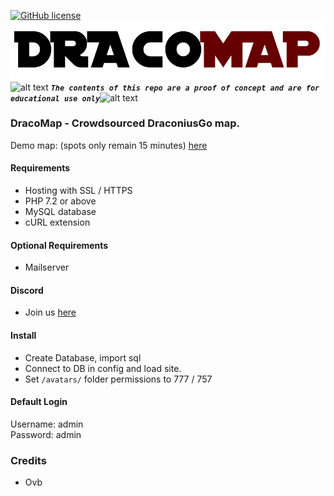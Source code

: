 <!-- define variables -->
[1.1]: http://i.imgur.com/M4fJ65n.png (ATTENTION)

[![GitHub license](https://img.shields.io/badge/license-GNU-blue.svg)](https://raw.githubusercontent.com/Account-Managers/DracoMap/master/LICENSE.md)
<br>
<img src="https://github.com/Account-Managers/DracoMap/blob/master/logo.png" alt="DracoMap Logo"/>
</br>![alt text][1.1] <strong><em>`The contents of this repo are a proof of concept and are for educational use only`</em></strong>![alt text][1.1]<br/>

### DracoMap - Crowdsourced DraconiusGo map.
Demo map: (spots only remain 15 minutes) <a href="https://webpokemon.net/DracoMap/">here</a>

#### Requirements

- Hosting with SSL / HTTPS
- PHP 7.2 or above
- MySQL database
- cURL extension

#### Optional Requirements

- Mailserver

#### Discord

- Join us <a href="https://discord.gg/rkm4xhX">here</a>

#### Install
- Create Database, import sql
- Connect to DB in config and load site.
- Set `/avatars/` folder permissions to 777 / 757

#### Default Login
Username: admin<br>
Password: admin

### Credits
 - Ovb
